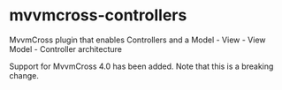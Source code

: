 # mvvmcross-controllers
MvvmCross plugin that enables Controllers and a Model - View - View Model - Controller architecture

Support for MvvmCross 4.0 has been added. Note that this is a breaking change.